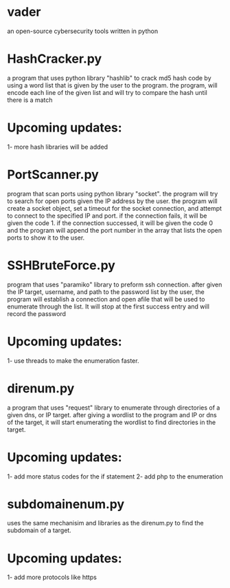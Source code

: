 # vader
an open-source cybersecurity tools written in python

# HashCracker.py
a program that uses python library "hashlib" to crack md5 hash code by using a word list that is given by the user to the program. the program, will encode each line of the given list and will try to compare the hash until there is a match
# Upcoming updates:
1- more hash libraries will be added

# PortScanner.py
program that scan ports using python library "socket". the program will try to search for open ports given the IP address by the user. the program will create a socket object, set a timeout for the socket connection, and attempt to connect to the specified IP and port. if the connection fails, it will be given the code 1. if the connection successed, it will be given the code 0 and the program will append the port number in the array that lists the open ports to show it to the user.

# SSHBruteForce.py
program that uses "paramiko" library to preform ssh connection. after given the IP target, username, and path to the password list by the user, the program will establish a connection and open afile that will be used to enumerate through the list. It will stop at the first success entry and will record the password
# Upcoming updates:
1- use threads to make the enumeration faster.

# direnum.py
a program that uses "request" library to enumerate through directories of a given dns, or IP target. after giving a wordlist to the program and IP or dns of the target, it will start enumerating the wordlist to find directories in the target. 
# Upcoming updates:
1- add more status codes for the if statement
2- add php to the enumeration

# subdomainenum.py
uses the same mechanisim and libraries as the direnum.py to find the subdomain of a target.
# Upcoming updates:
1- add more protocols like https
